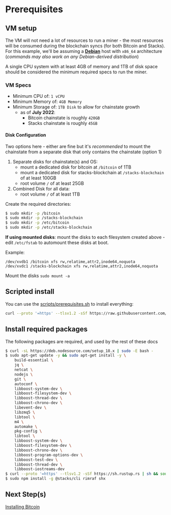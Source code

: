# Prerequisites

## VM setup

The VM will not need a lot of resources to run a miner - the most resources will be consumed during the blockchain syncs (for both Bitcoin and Stacks).
For this example, we'll be assuming a [**Debian**](https://www.debian.org/) host with `x86_64` architecture (*commands may also work on any Debian-derived distribution*)

A single CPU system with at least 4GB of memory and 1TB of disk space should be considered the minimum required specs to run the miner.

### VM Specs

- Minimum CPU of: `1 vCPU`
- Minimum Memory of: `4GB Memory`
- Minimum Storage of: `1TB Disk` to allow for chainstate growth
  - as of **July 2022**:
    - Bitcoin chainstate is roughly `420GB`
    - Stacks chainstate is roughly `45GB`

#### Disk Configuration

Two options here - either are fine but it's _recommended_ to mount the chainstate from a separate disk that only contains the chainstate (option 1)

1. Separate disks for chainstate(s) and OS:
   - mount a dedicated disk for bitcoin at `/bitcoin` of 1TB
   - mount a dedicated disk for stacks-blockchain at `/stacks-blockchain` of at least 100GB
   - root volume `/` of at least 25GB
2. Combined Disk for all data:
   - root volume `/` of at least 1TB

Create the required directories:

```bash
$ sudo mkdir -p /bitcoin
$ sudo mkdir -p /stacks-blockchain
$ sudo mkdir -p /etc/bitcoin
$ sudo mkdir -p /etc/stacks-blockchain
```

**If using mounted disks**: mount the disks to each filesystem created above - edit `/etc/fstab` to automount these disks at boot.

Example:

```
/dev/xvdb1 /bitcoin xfs rw,relatime,attr2,inode64,noquota
/dev/xvdc1 /stacks-blockchain xfs rw,relatime,attr2,inode64,noquota
```

Mount the disks `sudo mount -a`

## Scripted install
You can use the [scripts/prerequisites.sh](./scripts/prerequisites.sh) to install everything:
```bash
curl --proto '=https' --tlsv1.2 -sSf https://raw.githubusercontent.com/stacksfoundation/miner-docs/main/scripts/prerequisites.sh | bash
```

## Install required packages

The following packages are required, and used by the rest of these docs

```bash
$ curl -sL https://deb.nodesource.com/setup_18.x | sudo -E bash -
$ sudo apt-get update -y && sudo apt-get install -y \
    build-essential \
    jq \
    netcat \
    nodejs \
    git \
    autoconf \
    libboost-system-dev \
    libboost-filesystem-dev \
    libboost-thread-dev \
    libboost-chrono-dev \
    libevent-dev \
    libzmq5 \
    libtool \
    m4 \
    automake \
    pkg-config \
    libtool \
    libboost-system-dev \
    libboost-filesystem-dev \
    libboost-chrono-dev \
    libboost-program-options-dev \
    libboost-test-dev \
    libboost-thread-dev \
    libboost-iostreams-dev
$ curl --proto '=https' --tlsv1.2 -sSf https://sh.rustup.rs | sh && source $HOME/.cargo/env
$ sudo npm install -g @stacks/cli rimraf shx
```

## Next Step(s)

[Installing Bitcoin](./bitcoin.md)
